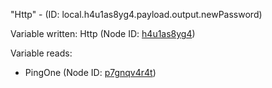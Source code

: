 "Http" - (ID: local.h4u1as8yg4.payload.output.newPassword)

Variable written:
Http (Node ID: [h4u1as8yg4](../nodes/h4u1as8yg4.md))

Variable reads:
* PingOne (Node ID: [p7gnqv4r4t](../nodes/p7gnqv4r4t.md))
